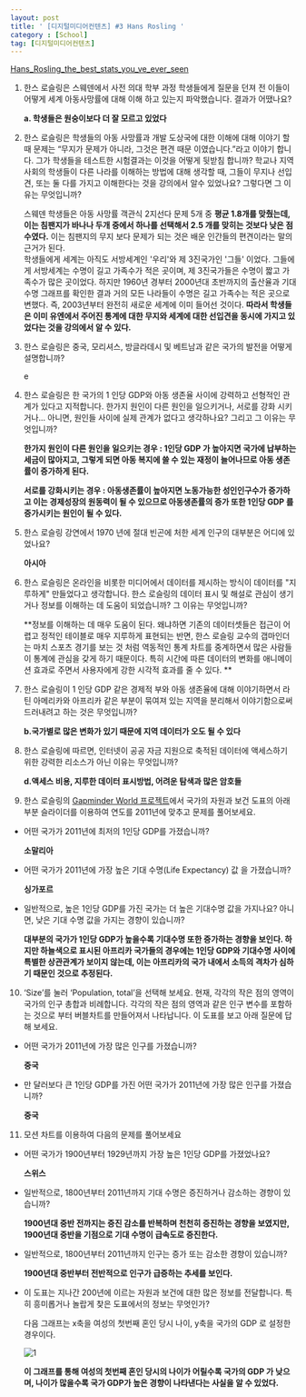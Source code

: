 ```yaml
---
layout: post
title: ' [디지털미디어컨텐츠] #3 Hans Rosling '
category : [School]
tag: [디지털미디어컨텐츠]
---
```


[Hans_Rosling_the_best_stats_you_ve_ever_seen](https://www.ted.com/talks/hans_rosling_the_best_stats_you_ve_ever_seen)


1. 한스 로슬링은 스웨덴에서 사전 의대 학부 과정 학생들에게 질문을 던져 전 이들이 어떻게 세계 아동사망률에 대해 이해 하고 있는지 파악했습니다. 결과가 어땠나요?    

    **a. 학생들은 원숭이보다 더 잘 모르고 있었다**

2.  한스 로슬링은 학생들의 아동 사망률과 개발 도상국에 대한 이해에 대해 이야기 할 때 문제는 “무지가 문제가 아니라, 그것은 편견 때문 이였습니다.”라고 이야기 합니다. 그가 학생들을 테스트한 시험결과는 이것을 어떻게 뒷받침 합니까? 학교나 지역 사회의 학생들이 다른 나라를 이해하는 방법에 대해 생각할 때, 그들이 무지나 선입견, 또는 둘 다를 가지고 이해한다는 것을 강의에서 알수 있었나요? 그렇다면 그 이유는 무엇입니까?    

    스웨덴 학생들은 아동 사망률 객관식 2지선다 문제 5개 중 **평균 1.8개를 맞췄는데, 이는 침팬지가 바나나 두개 중에서 하나를 선택해서 2.5 개를 맞히는 것보다 낮은 점수였다.** 이는 침팬지의 무지 보다 문제가 되는 것은 배운 인간들의 편견이라는 말의 근거가 된다.  
    학생들에게 세계는 아직도 서방세계인 '우리'와 제 3진국가인 '그들' 이었다. 그들에게 서방세계는 수명이 길고 가족수가 적은 곳이며, 제  3진국가들은 수명이 짧고 가족수가 많은 곳이었다. 
    하지만 1960년 경부터 2000년대 초반까지의 출산율과 기대수명 그래프를 확인한 결과 거의 모든 나라들이 수명은 길고 가족수는 적은 곳으로 변했다. 즉, 2003년부터 완전히 새로운 세계에 이미 들어선 것이다. **따라서 학생들은 이미 유엔에서 주어진 통계에 대한 무지와 세계에 대한 선입견을 동시에 가지고 있었다는 것을 강의에서 알 수 있다.** 


3. 한스 로슬링은 중국, 모리셔스, 방글라데시 및 베트남과 같은 국가의 발전을 어떻게 설명합니까?

    e 

4. 한스 로슬링은 한 국가의 1 인당 GDP와 아동 생존율 사이에 강력하고 선형적인 관계가 있다고 지적합니다. 한가지 원인이 다른 원인을 일으키거나, 서로를 강화 시키거나... 아니면, 원인들 사이에 실제 관계가 없다고 생각하나요? 그리고 그 이유는 무엇입니까?    

    **한가지 원인이 다른 원인을 일으키는 경우 : 1인당 GDP 가 높아지면 국가에 납부하는 세금이 많아지고, 그렇게 되면 아동 복지에 쓸 수 있는 재정이 늘어나므로 아동 생존률이 증가하게 된다.**
    
    **서로를 강화시키는 경우 : 아동생존률이 높아지면 노동가능한 성인인구수가 증가하고 이는 경제성장의 원동력이 될 수 있으므로 아동생존률의 증가 또한 1인당 GDP 를 증가시키는 원인이 될 수 있다.** 


5. 한스 로슬링 강연에서 1970 년에 절대 빈곤에 처한 세계 인구의 대부분은 어디에 있었나요?    

    **아시아** 

6. 한스 로슬링은 온라인을 비롯한 미디어에서 데이터를 제시하는 방식이 데이터를 "지루하게" 만들었다고 생각합니다. 한스 로슬링의 데이터 표시 및 해설로 관심이 생기거나 정보를 이해하는 데 도움이 되었습니까? 그 이유는 무엇입니까?

      **정보를 이해하는 데 매우 도움이 된다. 왜냐하면 기존의 데이터셋들은 접근이 어렵고 정적인 테이블로 매우 지루하게 표현되는 반면, 한스 로슬링 교수의 갭마인더는 마치 스포츠 경기를 보는 것 처럼 역동적인 통계 차트를 중계하면서 많은 사람들이 통계에 관심을 갖게 하기 때문이다. 특히 시간에 따른 데이터의 변화를 애니메이션 효과로 주면서 사용자에게 강한 시각적 효과를 줄 수 있다. **
  
7.  한스 로슬링이 1 인당 GDP 같은 경제적 부와 아동 생존율에 대해 이야기하면서 라틴 아메리카와 아프리카 같은 부분이 묶여져 있는 지역을 분리해서 이야기함으로써 드러내려고 하는 것은 무엇입니까?    

    **b.국가별로 많은 변화가 있기 때문에 지역 데이터가 오도 될 수 있다**

8. 한스 로슬링에 따르면, 인터넷이 공공 자금 지원으로 축적된 데이터에 액세스하기 위한 강력한 리소스가 아닌 이유는 무엇입니까?   

    **d.액세스 비용, 지루한 데이터 표시방법, 어려운 탐색과 많은 암호들**


9. 한스 로슬링의 [Gapminder World 프로젝트](http://www.gapminder.org/world/)에서 국가의 자원과 보건 도표의 아래부분 슬라이더를 이용하여 연도를 2011년에 맞추고 문제를 풀어보세요.   

*  어떤 국가가 2011년에 최저의 1인당 GDP를 가졌습니까?   
    
    **소말리아** 

*  어떤 국가가 2011년에 가장 높은 기대 수명(Life Expectancy) 값 을 가졌습니까?   

    **싱가포르** 
    
*  일반적으로, 높은 1인당 GDP를 가진 국가는 더 높은 기대수명 값을 가지나요? 아니면, 낮은 기대 수명 값을 가지는 경향이 있습니까?   

    **대부분의 국가가 1인당 GDP가 높을수록 기대수명 또한 증가하는 경향을 보인다. 하지만 하늘색으로 표시된 아프리카 국가들의 경우에는 1인당 GDP와 기대수명 사이에 특별한 상관관계가 보이지 않는데, 이는 아프리카의 국가 내에서 소득의 격차가 심하기 때문인 것으로 추정된다.** 
    
10. ‘Size’를 눌러 ‘Population, total’을 선택해 보세요. 현재, 각각의 작은 점의 영역이 국가의 인구 총합과 비례합니다. 각각의 작은 점의 영역과 같은 인구 변수를 포함하는 것으로 부터 버블차트를 만들어져서 나타납니다. 이 도표를 보고 아래 질문에 답해 보세요.   


* 어떤 국가가 2011년에 가장 많은 인구를 가졌습니까? 

    **중국**
    

* 만 달러보다 큰 1인당 GDP를 가진 어떤 국가가 2011년에 가장 많은 인구를 가졌습니까?  

    **중국**

11. 모션 차트를 이용하여 다음의 문제를 풀어보세요

* 어떤 국가가 1900년부터 1929년까지 가장 높은 1인당 GDP를 가졌었나요?

    **스위스**

* 일반적으로, 1800년부터 2011년까지 기대 수명은 증진하거나 감소하는 경향이 있습니까?

    **1900년대 중반 전까지는 증진 감소를 반복하며 천천히 증진하는 경향을 보였지만, 1900년대 중반을 기점으로 기대 수명이 급속도로 증진한다.**  

* 일반적으로, 1800년부터 2011년까지 인구는 증가 또는 감소한 경향이 있습니까?

    **1900년대 중반부터 전반적으로 인구가 급증하는 추세를 보인다.**

* 이 도표는 지나간 200년에 이르는 자원과 보건에 대한 많은 정보를 전달합니다. 특히 흥미롭거나 놀랍게 찾은 도표에서의 정보는 무엇인가?

    다음 그래프는 x축을 여성의 첫번째 혼인 당시 나이, y축을 국가의 GDP 로 설정한 경우이다.  
    
    ![1](https://drive.google.com/uc?id=1KnboSznps3jSJkO71Vm743WqSBFpx71J)
    
    **이 그래프를 통해 여성의 첫번째 혼인 당시의 나이가 어릴수록 국가의 GDP 가 낮으며, 나이가 많을수록 국가 GDP가 높은 경향이 나타낸다는 사실을 알 수 있었다.**
    
    







